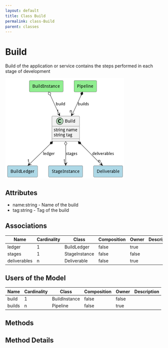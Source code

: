 ```yaml
---
layout: default
title: Class Build
permalink: class-Build
parent: classes
---
```


# Build

Build of the application or service contains the steps performed in each stage of development

![Logical Diagram](./logical.png)

## Attributes

* name:string - Name of the build
* tag:string - Tag of the build


## Associations

| Name | Cardinality | Class | Composition | Owner | Description |
| --- | --- | --- | --- | --- | --- |
| ledger | 1 | BuildLedger | false | true |  |
| stages | 1 | StageInstance | false | false |  |
| deliverables | n | Deliverable | false | true |  |



## Users of the Model

| Name | Cardinality | Class | Composition | Owner | Description |
| --- | --- | --- | --- | --- | --- |
| build | 1 | BuildInstance | false | false |  |
| builds | n | Pipeline | false | true |  |





## Methods


<h2>Method Details</h2>
    

